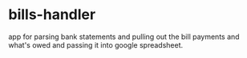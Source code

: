 # bills-handler
app for parsing bank statements and pulling out the bill payments and what's owed and passing it into google spreadsheet.
